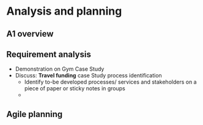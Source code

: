 # Analysis and planning

## A1 overview

## Requirement analysis

- Demonstration on Gym Case Study
- Discuss: **Travel funding** case Study process identification
  - Identify to-be developed processes/ services and stakeholders on a piece of paper or sticky notes in groups
  - 

## Agile planning

